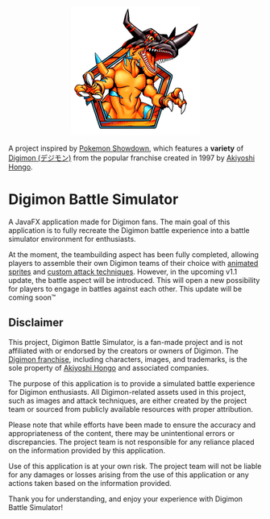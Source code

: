 <p align="center">
    <img src="https://github.com/junyi-xie/OPT3CodeSmellsPortfolio2023/blob/main/src/main/resources/digimonbattlesimulator/images/digimon_icon.png">
</p>

A project inspired by [Pokemon Showdown][1], which features a **variety** of [Digimon (デジモン)][2] from the popular franchise created in 1997 by [Akiyoshi Hongo][3].

# Digimon Battle Simulator

A JavaFX application made for Digimon fans. The main goal of this application is to fully recreate the Digimon battle experience into a battle simulator environment for enthusiasts.

At the moment, the teambuilding aspect has been fully completed, allowing players to assemble their own Digimon teams of their choice with [animated sprites][4] and [custom attack techniques][5]. However, in the upcoming v1.1 update, the battle aspect will be introduced. This will open a new possibility for players to engage in battles against each other. This update will be coming soon:tm:

## Disclaimer

This project, Digimon Battle Simulator, is a fan-made project and is not affiliated with or endorsed by the creators or owners of Digimon. The [Digimon franchise][2], including characters, images, and trademarks, is the sole property of [Akiyoshi Hongo][3] and associated companies.

The purpose of this application is to provide a simulated battle experience for Digimon enthusiasts. All Digimon-related assets used in this project, such as images and attack techniques, are either created by the project team or sourced from publicly available resources with proper attribution.

Please note that while efforts have been made to ensure the accuracy and appropriateness of the content, there may be unintentional errors or discrepancies. The project team is not responsible for any reliance placed on the information provided by this application.

Use of this application is at your own risk. The project team will not be liable for any damages or losses arising from the use of this application or any actions taken based on the information provided.

Thank you for understanding, and enjoy your experience with Digimon Battle Simulator!

[1]: https://play.pokemonshowdown.com/
[2]: https://digimon.fandom.com/wiki/Digimon
[3]: https://digimon.fandom.com/wiki/Akiyoshi_Hongo
[4]: https://withthewill.net/threads/digimon-sprite-animation-thread-read-first-post-fully-working.10472/
[5]: https://www.grindosaur.com/en/games/digimon/digimon-world-next-order/moves  
